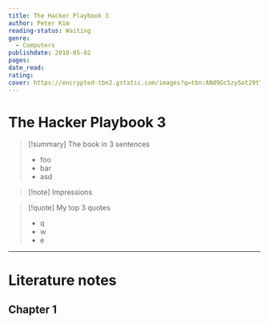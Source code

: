 ```yaml
---
title: The Hacker Playbook 3
author: Peter Kim
reading-status: Waiting
genre:
  - Computers
publishdate: 2018-05-02
pages: 
date_read: 
rating: 
cover: https://encrypted-tbn2.gstatic.com/images?q=tbn:ANd9GcSzySot29tTIniUiH3HGNsQcoBxRvtSqY-rwhqSopyXAu-2g7PB
---
```


# The Hacker Playbook 3

>[!summary] The book in 3 sentences
>- foo
>- bar
>- asd

>[!note] Impressions
>

>[!quote] My top 3 quotes
>- q
>- w
>- e

---

# Literature notes

## Chapter 1